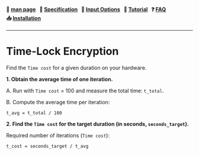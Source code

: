 
<h4 align="left">
  📜&nbsp;<a href="https://github.com/hakavlad/tird/blob/main/docs/MANPAGE.md">man&nbsp;page</a> &nbsp;
  📑&nbsp;<a href="https://github.com/hakavlad/tird/blob/main/docs/SPECIFICATION.md">Specification</a> &nbsp;
  📄&nbsp;<a href="https://github.com/hakavlad/tird/blob/main/docs/INPUT_OPTIONS.md">Input&nbsp;Options</a> &nbsp;
  📖&nbsp;<a href="https://github.com/hakavlad/tird/blob/main/docs/tutorial/README.md">Tutorial</a> &nbsp;
  ❓&nbsp;<a href="https://github.com/hakavlad/tird/blob/main/docs/FAQ.md">FAQ</a> &nbsp;
  📥&nbsp;<a href="https://github.com/hakavlad/tird/blob/main/docs/INSTALLATION.md">Installation</a>
</h4>

---

# Time-Lock Encryption

Find the `Time cost` for a given duration on your hardware.

**1. Obtain the average time of one iteration.**

A. Run with `Time cost` = 100 and measure the total time: `t_total`.

B. Compute the average time per iteration:

```
t_avg = t_total / 100
```

**2. Find the `Time cost` for the target duration (in seconds, `seconds_target`).**

Required number of iterations (`Time cost`):

```
t_cost = seconds_target / t_avg
```
